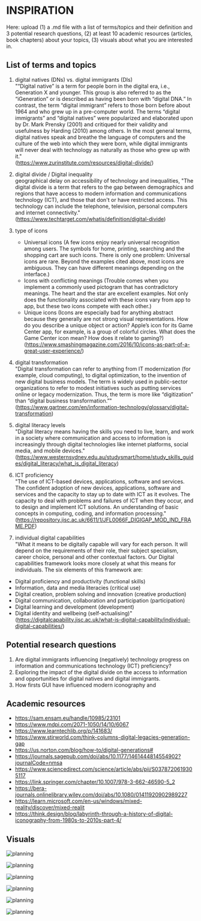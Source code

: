 # INSPIRATION

Here: upload (1) a .md file with a list of terms/topics and their definition and 3 potential research questions, (2) at least 10 academic resources (articles, book chapters) about your topics, (3) visuals about what you are interested in.

## List of terms and topics

1. digital natives (DNs) vs. digital immigrants (DIs)</br>
   "“Digital native” is a term for people born in the digital era, i.e., Generation X and younger. This group is also referred to as the “iGeneration” or is described as having been born with “digital DNA.” In contrast, the term “digital immigrant” refers to those born before about 1964 and who grew up in a pre-computer world. The terms “digital immigrants” and “digital natives” were popularized and elaborated upon by Dr. Mark Prensky (2001) and critiqued for their validity and usefulness by Harding (2010) among others. In the most general terms, digital natives speak and breathe the language of computers and the culture of the web into which they were born, while digital immigrants will never deal with technology as naturally as those who grew up with it."</br>
   (https://www.zurinstitute.com/resources/digital-divide/) </br>

2. digital divide / Digital inequality </br>
   geographical delay on accessibility of technology and inequalities,
   "The digital divide is a term that refers to the gap between demographics and regions that have access to modern information and communications technology (ICT), and those that don't or have restricted access. This technology can include the telephone, television, personal computers and internet connectivity."</br>
   (https://www.techtarget.com/whatis/definition/digital-divide) </br>

3. type of icons </br>

   - Universal icons (A few icons enjoy nearly universal recognition among users. The symbols for home, printing, searching and the shopping cart are such icons. There is only one problem: Universal icons are rare. Beyond the examples cited above, most icons are ambiguous. They can have different meanings depending on the interface.)</br>
   - Icons with conflicting meanings (Trouble comes when you implement a commonly used pictogram that has contradictory meanings. The heart and the star are excellent examples. Not only does the functionality associated with these icons vary from app to app, but these two icons compete with each other.) </br>
   - Unique icons (Icons are especially bad for anything abstract because they generally are not strong visual representations. How do you describe a unique object or action? Apple’s icon for its Game Center app, for example, is a group of colorful circles. What does the Game Center icon mean? How does it relate to gaming?) </br>
     (https://www.smashingmagazine.com/2016/10/icons-as-part-of-a-great-user-experience/) </br>

4. digital transformation </br>
   "Digital transformation can refer to anything from IT modernization (for example, cloud computing), to digital optimization, to the invention of new digital business models. The term is widely used in public-sector organizations to refer to modest initiatives such as putting services online or legacy modernization. Thus, the term is more like “digitization” than “digital business transformation.”" </br>
   (https://www.gartner.com/en/information-technology/glossary/digital-transformation) </br>

5. digital literacy levels </br>
   "Digital literacy means having the skills you need to live, learn, and work in a society where communication and access to information is increasingly through digital technologies like internet platforms, social media, and mobile devices."</br>
   (https://www.westernsydney.edu.au/studysmart/home/study_skills_guides/digital_literacy/what_is_digital_literacy)
   </br>

6. ICT proficiency </br>
   "The use of ICT-based devices, applications, software and services.
   The confident adoption of new devices, applications, software and services and the capacity to stay up to date with ICT as it evolves. The capacity to deal with problems and failures of ICT when they occur, and to design and implement ICT solutions. An understanding of basic concepts in computing, coding, and information processing." </br>
   (https://repository.jisc.ac.uk/6611/1/JFL0066F_DIGIGAP_MOD_IND_FRAME.PDF) </br>

7. individual digital capabilities </br>
   "What it means to be digitally capable will vary for each person. It will depend on the requirements of their role, their subject specialism, career choice, personal and other contextual factors. Our Digital capabilities framework looks more closely at what this means for individuals. The six elements of this framework are: </br>

- Digital proficiency and productivity (functional skills) </br>
- Information, data and media literacies (critical use) </br>
- Digital creation, problem solving and innovation (creative production) </br>
- Digital communication, collaboration and participation (participation) </br>
- Digital learning and development (development) </br>
- Digital identity and wellbeing (self-actualising)" </br>
  (https://digitalcapability.jisc.ac.uk/what-is-digital-capability/individual-digital-capabilities/) </br>

## Potential research questions

1. Are digital immigrants influencing (negatively) technology progress on information and communications technology (ICT) preficiency?
2. Exploring the impact of the digital divide on the access to information and opportunities for digital natives and digital immigrants.
3. How firsts GUI have influenced modern iconography and

## Academic resources

- https://sam.ensam.eu/handle/10985/23101
- https://www.mdpi.com/2071-1050/14/10/6067
- https://www.learntechlib.org/p/141683/
- https://www.stirworld.com/think-columns-digital-legacies-generation-gap
- https://us.norton.com/blog/how-to/digital-generations#
- https://journals.sagepub.com/doi/abs/10.1177/1461444814554902?journalCode=nmsa
- https://www.sciencedirect.com/science/article/abs/pii/S0378720619305117
- https://link.springer.com/chapter/10.1007/978-3-662-46590-5_2
- https://bera-journals.onlinelibrary.wiley.com/doi/abs/10.1080/01411920902989227
- https://learn.microsoft.com/en-us/windows/mixed-reality/discover/mixed-realit
- https://think.design/blog/labyrinth-through-a-history-of-digital-iconography-from-1980s-to-2010s-part-4/

## Visuals

<img src=".././images/capabilities.png"
     alt="planning"
     style="float: center;" />

<img src=".././images/digitalcapabilities.png"
     alt="planning"
     style="float: center;" />

<img src=".././images/phoneicon.png"
     alt="planning"
     style="float: center;" />

<img src=".././images/saveicon.png"
     alt="planning"
     style="float: center;" />

<img src=".././images/generations.webp"
     alt="planning"
     style="float: center;" />

<img src=".././images/generationgap.jpg"
     alt="planning"
     style="float: center;" />
